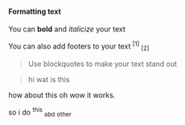 #### **Formatting text**

You can **bold** and *italicize* your text

You can also add footers to your text <sup>[1]</sup> <sub>[2]</sub>

> Use blockquotes to make your text stand out

>hi wat is this

how about this oh wow it works. 

so i do <sup>this</sup> <sub>abd</sub> <sub> other</sub> 
